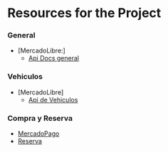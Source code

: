 # Resources for the Project

### General

- [MercadoLibre:]
  - [Api Docs general](https://developers.mercadolibre.com.ar/es_ar/api-docs-es)

### Vehiculos

- [MercadoLibre]
  - [Api de Vehiculos](https://developers.mercadolibre.com.ar/es_ar/introduccion-vehiculos)

### Compra y Reserva

- [MercadoPago](https://www.mercadopago.com.ar/developers/es/guides/overview)
- [Reserva](https://developers.mercadolibre.com.ar/es_ar/gestiona-reservas)
